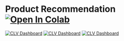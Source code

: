 # Product Recommendation [![Open In Colab](https://colab.research.google.com/assets/colab-badge.svg)](https://drive.google.com/file/d/1B6seELwQjQj3hjO02oX-1X5FMwk4SVWo/view?usp=sharing)
[![CLV Dashboard](https://img.shields.io/badge/-Python-blue)](https://github.com/pongsakorn-sur/BADS7105-CRM-Analytics/tree/main/03%20-%20Product%20Recommendation)
[![CLV Dashboard](https://img.shields.io/badge/-Google%20Colab-blue)](https://github.com/pongsakorn-sur/BADS7105-CRM-Analytics/tree/main/03%20-%20Product%20Recommendation)
[![CLV Dashboard](https://img.shields.io/badge/-Apriori-blue)](https://github.com/pongsakorn-sur/BADS7105-CRM-Analytics/tree/main/03%20-%20Product%20Recommendation)
